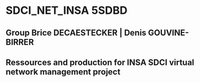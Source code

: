 # SDCI_NET_INSA 5SDBD
## Group Brice DECAESTECKER | Denis GOUVINE-BIRRER
## Ressources and production for INSA SDCI virtual network management project


